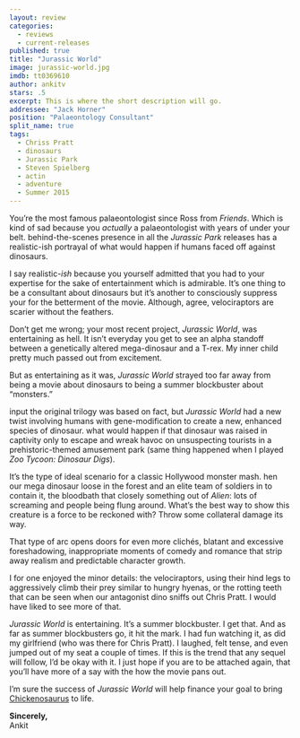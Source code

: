```yaml
---
layout: review
categories: 
  - reviews
  - current-releases
published: true
title: "Jurassic World"
image: jurassic-world.jpg
imdb: tt0369610
author: ankitv
stars: .5
excerpt: This is where the short description will go.
addressee: "Jack Horner"
position: "Palaeontology Consultant"
split_name: true
tags: 
  - Chriss Pratt
  - dinosaurs
  - Jurassic Park
  - Steven Spielberg
  - actin
  - adventure
  - Summer 2015
---
```

You’re the most famous palaeontologist since Ross from _Friends_. Which is kind of sad because you _actually_ a palaeontologist with years of under your belt.  behind-the-scenes presence in all the _Jurassic Park_ releases has a realistic-ish portrayal of what would happen if humans faced off against dinosaurs. 

I say realistic-_ish_ because you yourself admitted that you had to your expertise for the sake of entertainment which is admirable. It’s one thing to be a consultant about dinosaurs but it’s another to consciously suppress your  for the betterment of the movie. Although,  agree, velociraptors are scarier without the feathers. 

Don’t get me wrong; your most recent project, _Jurassic World_, was entertaining as hell. It isn’t everyday you get to see an alpha standoff between a genetically altered mega-dinosaur and a T-rex. My inner child pretty much passed out from excitement. 

But as entertaining as it was, _Jurassic World_ strayed too far away from being a movie about dinosaurs to being a summer blockbuster about “monsters.” 

 input the original trilogy was based on fact, but _Jurassic World_ had a new twist involving humans with gene-modification to create a new, enhanced species of dinosaur. what would happen if that dinosaur was raised in captivity only to escape and wreak havoc on unsuspecting tourists in a prehistoric-themed amusement park (same thing happened when I played _Zoo Tycoon: Dinosaur Digs_). 

It’s the type of ideal scenario for a classic Hollywood monster mash. hen our mega dinosaur loose in the forest and an elite team of soldiers in to contain it, the bloodbath that closely something out of _Alien_: lots of screaming and people being flung around. What’s the best way to show this creature is a force to be reckoned with? Throw some collateral damage its way. 

That type of arc opens doors for even more clichés, blatant and excessive foreshadowing, inappropriate moments of comedy and romance that strip away realism and predictable character growth.

I for one enjoyed the minor details: the velociraptors, using their hind legs to aggressively climb their prey similar to hungry hyenas, or the rotting teeth that can be seen when our antagonist dino sniffs out Chris Pratt. I would have liked to see more of that. 

_Jurassic World_ is entertaining. It’s a summer blockbuster. I get that. And as far as summer blockbusters go, it hit the mark. I had fun watching it, as did my girlfriend (who was there for Chris Pratt). I laughed, felt tense, and even jumped out of my seat a couple of times. If this is the trend that any sequel will follow, I’d be okay with it. I just hope if you are to be attached again, that you’ll have more of a say with the how the movie pans out. 

I’m sure the success of _Jurassic World_ will help finance your goal to bring [Chickenosaurus](http://www.washingtonpost.com/national/health-science/paleontologist-jack-horner-is-hard-at-work-trying-to-turn-a-chicken-into-a-dinosaur/2014/11/10/cb35e46e-4e59-11e4-babe-e91da079cb8a_story.html) to life. 

**Sincerely,**  
Ankit